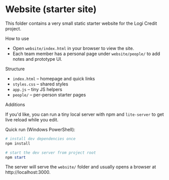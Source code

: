 # Website (starter site)

This folder contains a very small static starter website for the Logi Credit project.

How to use

- Open `website/index.html` in your browser to view the site.
- Each team member has a personal page under `website/people/` to add notes and prototype UI.

Structure

- `index.html` – homepage and quick links
- `styles.css` – shared styles
- `app.js` – tiny JS helpers
- `people/` – per-person starter pages

Additions

If you'd like, you can run a tiny local server with npm and `lite-server` to get live reload while you edit.

Quick run (Windows PowerShell):

```powershell
# install dev dependencies once
npm install

# start the dev server from project root
npm start
```

The server will serve the `website/` folder and usually opens a browser at http://localhost:3000.
